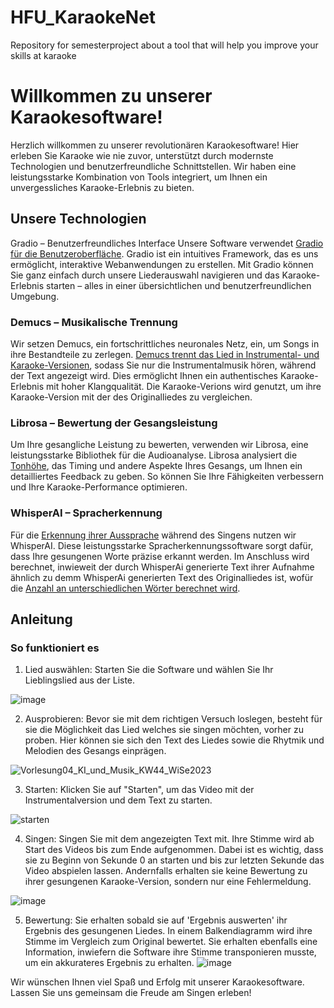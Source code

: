 # HFU_KaraokeNet
Repository for semesterproject about a tool that will help you improve your skills at karaoke


# Willkommen zu unserer Karaokesoftware!
Herzlich willkommen zu unserer revolutionären Karaokesoftware! Hier erleben Sie Karaoke wie nie zuvor, unterstützt durch modernste Technologien und benutzerfreundliche Schnittstellen. Wir haben eine leistungsstarke Kombination von Tools integriert, um Ihnen ein unvergessliches Karaoke-Erlebnis zu bieten.

## Unsere Technologien
Gradio – Benutzerfreundliches Interface
Unsere Software verwendet [Gradio für die Benutzeroberfläche](./inteface_karaokenet.py). Gradio ist ein intuitives Framework, das es uns ermöglicht, interaktive Webanwendungen zu erstellen. Mit Gradio können Sie ganz einfach durch unsere Liederauswahl navigieren und das Karaoke-Erlebnis starten – alles in einer übersichtlichen und benutzerfreundlichen Umgebung.

### Demucs – Musikalische Trennung
Wir setzen Demucs, ein fortschrittliches neuronales Netz, ein, um Songs in ihre Bestandteile zu zerlegen. [Demucs trennt das Lied in Instrumental- und Karaoke-Versionen](https://github.com/GenosseJannik/HFU_KaraokeNet/blob/main/song.py#L37), sodass Sie nur die Instrumentalmusik hören, während der Text angezeigt wird. Dies ermöglicht Ihnen ein authentisches Karaoke-Erlebnis mit hoher Klangqualität. Die Karaoke-Verions wird genutzt, um ihre Karaoke-Version mit der des Originalliedes zu vergleichen.

### Librosa – Bewertung der Gesangsleistung
Um Ihre gesangliche Leistung zu bewerten, verwenden wir Librosa, eine leistungsstarke Bibliothek für die Audioanalyse. Librosa analysiert die [Tonhöhe](./pitch_comparison_transposition.py), das Timing und andere Aspekte Ihres Gesangs, um Ihnen ein detailliertes Feedback zu geben. So können Sie Ihre Fähigkeiten verbessern und Ihre Karaoke-Performance optimieren.

### WhisperAI – Spracherkennung
Für die [Erkennung ihrer Aussprache](https://github.com/GenosseJannik/HFU_KaraokeNet/blob/main/speech_comparison.py#30-37) während des Singens nutzen wir WhisperAI. Diese leistungsstarke Spracherkennungssoftware sorgt dafür, dass Ihre gesungenen Worte präzise erkannt werden. Im Anschluss wird berechnet, inwieweit der durch WhisperAi generierte Text ihrer Aufnahme ähnlich zu demm WhisperAi generierten Text des Originalliedes ist, wofür die [Anzahl an unterschiedlichen Wörter berechnet wird](https://github.com/GenosseJannik/HFU_KaraokeNet/blob/main/speech_comparison.py#40-55).


## Anleitung
### So funktioniert es
1. Lied auswählen: Starten Sie die Software und wählen Sie Ihr Lieblingslied aus der Liste.

![image](https://github.com/GenosseJannik/HFU_KaraokeNet/assets/165167290/ada17e06-8cfd-4115-832d-0ed615805e01)

2. Ausprobieren: Bevor sie mit dem richtigen Versuch loslegen, besteht für sie die Möglichkeit das Lied welches sie singen möchten, vorher zu proben. Hier können sie sich den Text des Liedes sowie die Rhytmik und Melodien des Gesangs einprägen.
   
![Vorlesung04_KI_und_Musik_KW44_WiSe2023](https://github.com/GenosseJannik/HFU_KaraokeNet/assets/165167290/0d8804d8-b919-41ae-8e89-391ded1a9a53)
  
3. Starten: Klicken Sie auf "Starten", um das Video mit der Instrumentalversion und dem Text zu starten.

![starten](https://github.com/GenosseJannik/HFU_KaraokeNet/assets/165167290/88941996-e89a-4d63-a297-4c87c341f3a3)
   
4. Singen: Singen Sie mit dem angezeigten Text mit. Ihre Stimme wird ab Start des Videos bis zum Ende aufgenommen. Dabei ist es wichtig, dass sie zu Beginn von Sekunde 0 an starten und bis zur letzten Sekunde das Video abspielen lassen. Andernfalls erhalten sie keine Bewertung zu ihrer gesungenen Karaoke-Version, sondern nur eine Fehlermeldung.

![image](https://github.com/GenosseJannik/HFU_KaraokeNet/assets/165167290/94164bb3-085f-4a97-897b-c717b87ec248)

5. Bewertung: Sie erhalten sobald sie auf 'Ergebnis auswerten' ihr Ergebnis des gesungenen Liedes. In einem Balkendiagramm wird ihre Stimme im Vergleich zum Original bewertet.
Sie erhalten ebenfalls eine Information, inwiefern die Software ihre Stimme transponieren musste, um ein akkurateres Ergebnis zu erhalten.
![image](https://github.com/GenosseJannik/HFU_KaraokeNet/assets/165167290/dec82589-fb45-41d8-acda-49be52eeca39)


Wir wünschen Ihnen viel Spaß und Erfolg mit unserer Karaokesoftware. Lassen Sie uns gemeinsam die Freude am Singen erleben!



